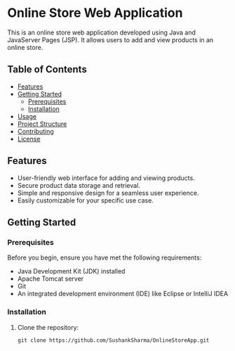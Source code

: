 # Online Store Web Application

This is an online store web application developed using Java and JavaServer Pages (JSP). It allows users to add and view products in an online store.

## Table of Contents

- [Features](#features)
- [Getting Started](#getting-started)
  - [Prerequisites](#prerequisites)
  - [Installation](#installation)
- [Usage](#usage)
- [Project Structure](#project-structure)
- [Contributing](#contributing)
- [License](#license)

## Features

- User-friendly web interface for adding and viewing products.
- Secure product data storage and retrieval.
- Simple and responsive design for a seamless user experience.
- Easily customizable for your specific use case.

## Getting Started

### Prerequisites

Before you begin, ensure you have met the following requirements:

- Java Development Kit (JDK) installed
- Apache Tomcat server
- Git
- An integrated development environment (IDE) like Eclipse or IntelliJ IDEA

### Installation

1. Clone the repository:

   ```shell
   git clone https://github.com/SushankSharma/OnlineStoreApp.git
